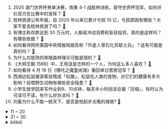 1. 2025 澳门世界杯男单决赛，雨果 4-1 战胜林诗栋，首夺世界杯冠军，如何评价双方在比赛中的发挥？ [:link:](https://www.zhihu.com/question/1897326482793142122)
2. 桂林旅游公布年报，自 2020 年以来已累计亏损 10 亿，亏损原因有哪些？大家不爱去桂林旅游了吗？ [:link:](https://www.zhihu.com/question/1897359892001551123)
3. 有博主称存款达到 30 万元时，人极易冲动消费和盲目投资，真的是这样吗？有哪些依据？ [:link:](https://www.zhihu.com/question/1897028991606550872)
4. 如何看待网传美国中央情报局报告称「外星人曾石化苏联士兵」？这有可能是真的吗？ [:link:](https://www.zhihu.com/question/1897211816213464681)
5. 为什么刘慈欣的黑暗森林理论可能是错的？ [:link:](https://www.zhihu.com/question/1896917637738509281)
6. 《大明王朝 1566》中，王用汲是怎样的一个人，为何这么多人喜欢？ [:link:](https://www.zhihu.com/question/1894689174914830914)
7. 如何看待 4 月 19 日《哪吒之魔童闹海》重回单日票房冠军？ [:link:](https://www.zhihu.com/question/1897100503999038281)
8. 西湖边松鼠被游客投喂成「松猪」，松鼠吃人类的食物，对它们的健康有多大影响？投喂野生动物有哪些安全隐患？ [:link:](https://www.zhihu.com/question/1896577976344213449)
9. 小学生放学回来写作业到9、10点钟，每天半小时阅读总被『压缩』，有时认为可读可不读，有什么好办法吗？ [:link:](https://www.zhihu.com/question/1893240366246897530)
10. 刘备为什么不能一统天下，是否是他起步太晚的缘故? [:link:](https://www.zhihu.com/question/13221325890)
<details>
<summary>11 ~ 20</summary>

11. 美乌矿产协议细节曝光，乌自愿放弃世界第三大核武库，这意味着什么？ [:link:](https://www.zhihu.com/question/1896897736198022026)
12. 网友拍到黄河壶口瀑布处黄河水不黄了，此次「清流」是黄河史上记载第 45 次清澈，黄河水为何变清澈了？ [:link:](https://www.zhihu.com/question/1896883591805367674)
13. 科举制度下的举人相当于现代什么水平? [:link:](https://www.zhihu.com/question/543285952)
14. 如何看待《优米雅的炼金工房》34 分进入黄金殿堂？ [:link:](https://www.zhihu.com/question/14833440000)
15. 越来越多的年轻人开始「赛博相亲」，如何评价这一相亲新模式？为什么会受到年轻人青睐？ [:link:](https://www.zhihu.com/question/1896927799123599732)
16. 美国国防部多名官员爆料五角大楼已完全崩溃，多名高官被解雇，具体情况如何？暴露出哪些问题？ [:link:](https://www.zhihu.com/question/1897314613340628793)
17. 部门领导生日宴员工因酒精过敏以茶代酒，事后被边缘化，如何看待这种职场现象？ [:link:](https://www.zhihu.com/question/1896584057556559424)
18. 年轻人抛弃外卖，按小时请阿姨上门做饭解决一日三餐，如何看待这一新型生活方式？「阿姨的饭」为何吸引人？ [:link:](https://www.zhihu.com/question/1896530518339719449)
19. 如果《崩坏：星穹铁道》里每个角色都给周年庆送上一个礼物，你觉得会是什么？ [:link:](https://www.zhihu.com/question/1892538035058504414)
20. 为什么0.1KG以上动物中没有像螳螂、螳螂虾、枪虾一样以前肢作为主要武力输出部位的？ [:link:](https://www.zhihu.com/question/1896697656799105821)
</details>
<details>
<summary>21 ~ 30</summary>

21. 孩子说过的哪些话震惊了你？ [:link:](https://www.zhihu.com/question/656902248)
22. 网剧《灵魂摆渡·十年》发布组讯原班人马回归，对此你有哪些期待？这个系列最令你印象深刻的故事是哪个？ [:link:](https://www.zhihu.com/question/1896176455278364621)
23. 日本长野一夜连震 47 次，日本气象厅呼吁警惕更大地震，频繁连震受哪些因素影响？爆发大震可能性有多大？ [:link:](https://www.zhihu.com/question/1896918501169526467)
24. 中国与阿联酋达成迄今为止最大规模液化天然气协议，这对保障我国能源安全有多重要？ [:link:](https://www.zhihu.com/question/1896974317545284189)
25. 2025 澳门世界杯，国乒憾失世界杯男单冠军，有哪些问题值得关注和深思？ [:link:](https://www.zhihu.com/question/1897403105114546242)
26. 为什么总有人说喜剧的背后是悲剧？ [:link:](https://www.zhihu.com/question/5585783621)
27. 梅西已经有世界杯冠军，为何他还对14年世界杯决赛的失利念念不忘? [:link:](https://www.zhihu.com/question/1896663699822978704)
28. 怎样才能摆脱骨子里的不自信？ [:link:](https://www.zhihu.com/question/327333707)
29. 游戏葡萄表示国产中小型游戏缺乏全球现象级爆款，提出「中国游戏没有安全感」，如何理解这句话？ [:link:](https://www.zhihu.com/question/1896579859976774695)
30. 索尼开始向玩家征求“最正宗地道”的PS5中文名，你会怎么给它取名？ [:link:](https://www.zhihu.com/question/1896594200499287395)
</details><details>
<summary>bilibili</summary>

</details>